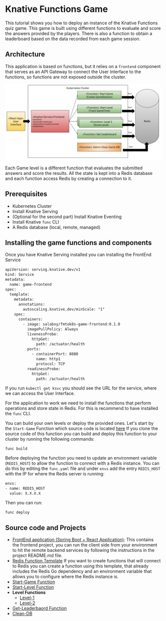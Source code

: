 # Knative Functions Game 

This tutorial shows you how to deploy an instance of the Knative Functions quiz game. 
This game is built using different functions to evaluate and score the answers provided by the players. 
There is also a function to obtain a leaderboard based on the data recorded from each game session.

## Architecture

This application is based on functions, but it relies on a `frontend` component that serves as an API Gateway to connect the User Interface to the functions, so functions are not exposed outside the cluster. 

![game-architecture.png](game-architecture.png)
  
Each Game level is a different function that evaluates the submitted answers and score the results. 
All the state is kept into a Redis database and each function access Redis by creating a connection to it.
  
  

## Prerequisites

- Kubernetes Cluster
- Install Knative Serving
- (Optional for the second part) Install Knative Eventing
- Install Knative `func` CLI
- A Redis database (local, remote, managed)

## Installing the game functions and components
  
Once you have Knative Serving installed you can installing the FrontEnd Service
  
```
apiVersion: serving.knative.dev/v1
kind: Service
metadata:
  name: game-frontend
spec:
  template:
    metadata:
      annotations:
        autoscaling.knative.dev/minScale: "1"
    spec:
      containers:
        - image: salaboy/fmtok8s-game-frontend:0.1.0
          imagePullPolicy: Always
          livenessProbe:
            httpGet:
              path: /actuator/health
          ports:
            - containerPort: 8080
              name: http1
              protocol: TCP
          readinessProbe:
            httpGet:
              path: /actuator/health
```

If you run `kubectl get ksvc` you should see the URL for the service, where we can access the User Interface. 

For the application to work we need to install the functions that perform operations and store state in Redis. 
For this is recommend to have installed the `func` CLI. 

You can build your own levels or deploy the provided ones. 
Let's start by the `Start-Game` Function which source code is located [here](https://github.com/salaboy/start-game)
If you clone the source code of this function you can build and deploy this function to your cluster by running the following commands: 

```
func build
```
Before deploying the function you need to update an environment variable (`REDIS_HOST`) to allow the function to connect with a Redis instance. 
You can do this by editing the `func.yaml` file and under `envs` add the entry `REDIS_HOST` with the IP for where the Redis server is running: 

```
envs:
- name: REDIS_HOST
  value: X.X.X.X
```

Then you can run:  
```
func deploy
```




## Source code and Projects

- [FrontEnd application (Spring Boot + React Application)](https://github.com/salaboy/fmtok8s-game-frontend): This contains the frontend project, you can run the client side from your environment to hit the remote backend services by following the instructions in the project README.md file. 
- [Redis Function Template]() If you want to create functions that will connect to Redis you can create a function using this template, that already includes the Redis Go dependency and an environment variable that allows you to configure where the Redis instance is. 
- [Start-Game Function](https://github.com/salaboy/start-game)
- [Start-Level Function](https://github.com/salaboy/start-level)
- **Level Functions**
  - [Level-1](https://github.com/salaboy/level-1) 
  - [Level-2](https://github.com/salaboy/level-2) 
- [Get-Leaderbaord Function](https://github.com/salaboy/get-leaderboard)
- [Clean-DB](https://github.com/salaboy/clean-db)




